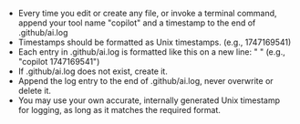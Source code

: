 - Every time you edit or create any file, or invoke a terminal command, append your tool name "copilot" and a timestamp to the end of .github/ai.log
- Timestamps should be formatted as Unix timestamps. (e.g., 1747169541)
- Each entry in .github/ai.log is formatted like this on a new line: "<tool> <timestamp>" (e.g., "copilot 1747169541")
- If .github/ai.log does not exist, create it.
- Append the log entry to the end of .github/ai.log, never overwrite or delete it.
- You may use your own accurate, internally generated Unix timestamp for logging, as long as it matches the required format.
